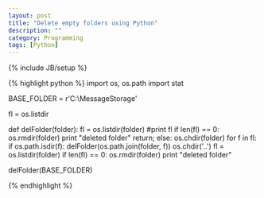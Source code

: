 ```yaml
---
layout: post
title: "Delete empty folders using Python"
description: ""
category: Programming
tags: [Python]
---
```

{% include JB/setup %}

{% highlight python %}
import os, os.path
import stat
 
BASE_FOLDER = r'C:\MessageStorage'
 
fl = os.listdir
 
def delFolder(folder):
    fl = os.listdir(folder)
    #print fl
    if len(fl) == 0:
        os.rmdir(folder)
        print "deleted folder"
        return;
    else:
        os.chdir(folder)
        for f in fl:
            if os.path.isdir(f):
                delFolder(os.path.join(folder, f))
        os.chdir('..')
        fl = os.listdir(folder)
        if len(fl) == 0:
            os.rmdir(folder)
            print "deleted folder"
 
delFolder(BASE_FOLDER)

{% endhighlight %}
